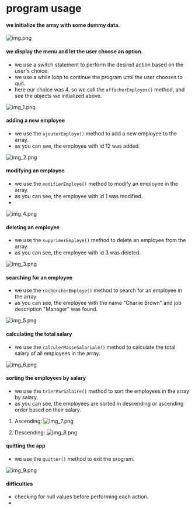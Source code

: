 
# program usage #

#### we initialize the array with some dummy data. ####

![img.png](img.png)

#### we display the menu and let the user choose an option. ####

- we use a switch statement to perform the desired action based on the user's choice. 
- we use a while loop to continue the program until the user chooses to quit.
- here our choice was 4, so we call the `afficherEmployes()` method, and see the objects we initialized above.

![img_1.png](img_1.png)

#### adding a new employee ####

- we use the `ajouterEmploye()` method to add a new employee to the array.
- as you can see, the employee with id 12 was added.

![img_2.png](img_2.png)

#### modifying an employee ####

- we use the `modifierEmploye()` method to modify an employee in the array.
- as you can see, the employee with id 1 was modified.
- 
![img_4.png](img_4.png)

#### deleting an employee ####

- we use the `supprimerEmploye()` method to delete an employee from the array.
- as you can see, the employee with id 3 was deleted.

![img_3.png](img_3.png)

#### searching for an employee ####

- we use the `rechercherEmploye()` method to search for an employee in the array.
- as you can see, the employee with the name "Charlie Brown" and job description "Manager" was found.

![img_5.png](img_5.png)

#### calculating the total salary ####

- we use the `calculerMasseSalariale()` method to calculate the total salary of all employees in the array.

![img_6.png](img_6.png)

#### sorting the employees by salary ####

- we use the `trierParSalaire()` method to sort the employees in the array by salary.
- as you can see, the employees are sorted in descending or ascending order based on their salary.

1. Ascending:
![img_7.png](img_7.png)

2. Descending:
![img_8.png](img_8.png)

#### quitting the app ####

- we use the `quitter()` method to exit the program.

![img_9.png](img_9.png)

#### difficulties ####

- checking for null values before performing each action.
- 
